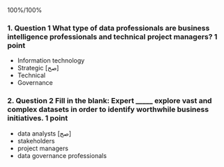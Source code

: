 
100%/100%

### 1. Question 1 What type of data professionals are business intelligence professionals and technical project managers? 1 point 
* Information technology 
* Strategic [صح]
* Technical 
* Governance




### 2. Question 2 Fill in the blank: Expert _____ explore vast and complex datasets in order to identify worthwhile business initiatives. 1 point 
* data analysts [صح]
* stakeholders 
* project managers 
* data governance professionals
